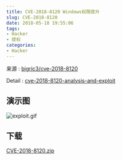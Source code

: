 ```yaml
---
title: CVE-2018-8120 Windows权限提升
slug: CVE-2018-8120
date: 2018-05-18 19:55:06
tags:
- Hacker
- 提权
categories:
- Hacker
---
```


来源 : [bigric3/cve-2018-8120](https://github.com/bigric3/cve-2018-8120)

Detail : [cve-2018-8120-analysis-and-exploit](http://bigric3.blogspot.com/2018/05/cve-2018-8120-analysis-and-exploit.html)

<!--more-->

## 演示图
![exploit.gif](https://github.com/bigric3/cve-2018-8120/raw/master/exploit.gif)

## 下载
[CVE-2018-8120.zip](https://github.com/akkuman/cve-2018-8120/releases)

